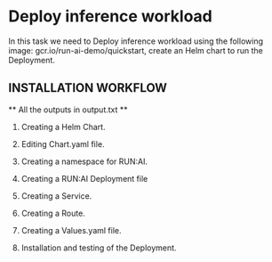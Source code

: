 # Deploy inference workload 

In this task we need to Deploy inference workload using the following image: gcr.io/run-ai-demo/quickstart, create an Helm chart to run the Deployment.

## INSTALLATION WORKFLOW 

** All the outputs in output.txt **

1. Creating a Helm Chart.

2. Editing Chart.yaml file.

3. Creating a namespace for RUN:AI.

4. Creating a RUN:AI Deployment file

5. Creating a Service.

6. Creating a Route.

7. Creating a Values.yaml ​​file.

8. Installation and testing of the Deployment.
